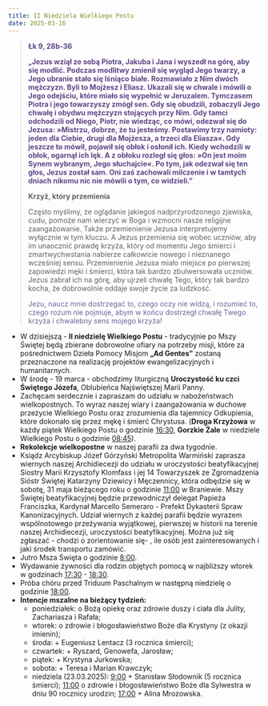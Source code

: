 ```yaml
---
title: II Niedziela Wielkiego Postu
date: 2025-03-16
---
```


> **<span style="color: #5D4587;">Łk 9, 28b-36 </span>**
>
> **<span style="color: #5D4587;">„Jezus wziął ze sobą Piotra, Jakuba i Jana i wyszedł na górę, aby się modlić. Podczas modlitwy zmienił się wygląd Jego twarzy, a Jego ubranie stało się lśniąco białe. Rozmawiało z Nim dwóch mężczyzn. Byli to Mojżesz i Eliasz. Ukazali się w chwale i mówili o Jego odejściu, które miało się wypełnić w Jeruzalem. Tymczasem Piotra i jego towarzyszy zmógł sen. Gdy się obudzili, zobaczyli Jego chwałę i obydwu mężczyzn stojących przy Nim. Gdy tamci odchodzili od Niego, Piotr, nie wiedząc, co mówi, odezwał się do Jezusa: »Mistrzu, dobrze, że tu jesteśmy. Postawimy trzy namioty: jeden dla Ciebie, drugi dla Mojżesza, a trzeci dla Eliasza«. Gdy jeszcze to mówił, pojawił się obłok i osłonił ich. Kiedy wchodzili w obłok, ogarnął ich lęk. A z obłoku rozległ się głos: »On jest moim Synem wybranym, Jego słuchajcie«. Po tym, jak odezwał się ten głos, Jezus został sam. Oni zaś zachowali milczenie i w tamtych dniach nikomu nic nie mówili o tym, co widzieli.”</span>**
>
>
>
> **Krzyż, który przemienia**
>
> Często myślimy, że oglądanie jakiegoś nadprzyrodzonego zjawiska, cudu, pomoże nam wierzyć w Boga i wzmocni nasze religijne zaangażowanie. Także przemienienie Jezusa interpretujemy wyłącznie w tym kluczu. A Jezus przemienia się wobec uczniów, aby im unaocznić prawdę krzyża, który od momentu Jego śmierci i zmartwychwstania nabierze całkowicie nowego i nieznanego wcześniej sensu. Przemienienie Jezusa miało miejsce po pierwszej zapowiedzi męki i śmierci, która tak bardzo zbulwersowała uczniów. Jezus zabrał ich na górę, aby ujrzeli chwałę Tego, który tak bardzo kocha, że dobrowolnie oddaje swoje życie za ludzkość.
>
> <span style="color: #666699;">Jezu, naucz mnie dostrzegać to, czego oczy nie widzą, i rozumieć to, czego rozum nie pojmuje, abym w końcu dostrzegł chwałę Twego krzyża i chwalebny sens mojego krzyża!
> &nbsp;

- W dzisiejszą - **II niedzielę Wielkiego Postu** - tradycyjnie po Mszy Świętej będą zbierane dobrowolne ofiary na potrzeby misji, które za pośrednictwem Dzieła Pomocy Misjom **„Ad Gentes”** zostaną przeznaczone na realizację projektów ewangelizacyjnych i humanitarnych.
- W środę - 19 marca - obchodzimy liturgiczną **Uroczystość ku czci Świętego Józefa**, Oblubieńca Najświętszej Marii Panny.
- Zachęcam serdecznie i zapraszam do udziału w nabożeństwach wielkopostnych. To wyraz naszej wiary i zaangażowania w duchowe przeżycie Wielkiego Postu oraz zrozumienia dla tajemnicy Odkupienia, które dokonało się przez mękę i śmierć Chrystusa. (**Droga Krzyżowa** w każdy piątek Wielkiego Postu o godzinie <u>16:30</u>, **Gorzkie Żale** w niedziele Wielkiego Postu o godzinie <u>08:45</u>).
- **Rekolekcje wielkopostne** w naszej parafii za dwa tygodnie.
- Ksiądz Arcybiskup Józef Górzyński Metropolita Warmiński zaprasza wiernych naszej Archidiecezji do udziału w uroczystości beatyfikacyjnej Siostry Marii Krzysztofy Klomfass i jej 14 Towarzyszek ze Zgromadzenia Sióstr Świętej Katarzyny Dziewicy i Męczennicy, która odbędzie się w sobotę, 31 maja bieżącego roku o godzinie <u>11:00</u> w Braniewie. Mszy Świętej beatyfikacyjnej będzie przewodniczył delegat Papieża Franciszka, Kardynał Marcello Semeraro - Prefekt Dykasterii Spraw Kanonizacyjnych. Udział wiernych z każdej parafii będzie wyrazem wspólnotowego przeżywania wyjątkowej, pierwszej w historii na terenie naszej Archidiecezji, uroczystości beatyfikacyjnej. Można już się zgłaszać - chodzi o zorientowanie się- , ile osób jest zainteresowanych i jaki środek transportu zamówić.
- Jutro Msza Święta o godzinie <u>8:00</u>.
- Wydawanie żywności dla rodzin objętych pomocą w najbliższy wtorek w godzinach <u>17:30</u> - <u>18:30</u>.
- Próba chóru przed Triduum Paschalnym w następną niedzielę o godzinie <u>18:00</u>.
- **Intencje mszalne na bieżący tydzień:**
  - poniedziałek: o Bożą opiekę oraz zdrowie duszy i ciała dla Julity, Zachariasza i Rafała;
  - wtorek: o zdrowie i błogosławieństwo Boże dla Krystyny (z okazji imienin);
  - środa: + Eugeniusz Lentacz (3 rocznica śmierci);
  - czwartek: + Ryszard, Genowefa, Jarosław;
  - piątek: + Krystyna Jurkowska;
  - sobota: + Teresa i Marian Krawczyk;
  - niedziela (23.03.2025): <u>9:00</u> + Stanisław Słodownik (5 rocznica śmierci); <u>11:00</u> o zdrowie i błogosławieństwo Boże dla Sylwestra w dniu 90 rocznicy urodzin; <u>17:00</u> + Alina Mrozowska.




